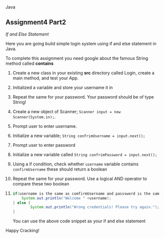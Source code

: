 Java

## Assignment4 Part2

*If and Else Statement*

Here you are going build simple login system using if and else statement in Java.

To complete this assignment you need google about the famous String method called **contains**

1. Create a new class in your existing **src** directory called Login, create a main method, and test your App.

2. Initialized a variable and store your username it in

3. Repeat the same for your password. Your password should be of type String!

4. Create a new object of Scanner; `Scanner input = new Scanner(System.in);`.

5. Prompt user to enter username.

6. Initialize a new variable; `String confrimUsername = input.next();`

7. Prompt user to enter password 

8. Initialize a new variable called `String confrimPassword = input.next();`

9. Using a if condition, check whether `username` variable contains `confirmUsername` these should return a boolean

10. Repeat the same for your password. Use a logical AND operator to compare these two boolean

11. ```java
    if(username is the same as comfirmUsername and passsword is the same as comfirmPassword){
        System.out.println("Welcome " +username);
    } else {
            System.out.println("Wrong credentials! Please try again.");
    }
    ```

    You can use the above code snippet as your if and else statement

Happy Cracking!